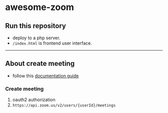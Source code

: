 # awesome-zoom

## Run this repository
* deploy to a php server.
* `/index.html` is frontend user interface.

---

## About create meeting
* follow this [documentation guide](https://marketplace.zoom.us/docs/api-reference/zoom-api/meetings/meetingcreate)

### Create meeting
1. oauth2 authorization
1. `https://api.zoom.us/v2/users/{userId}/meetings`
